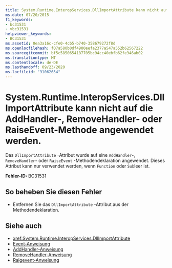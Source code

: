 ```yaml
---
title: System.Runtime.InteropServices.DllImportAttribute kann nicht auf die AddHandler-, RemoveHandler- oder RaiseEvent-Methode angewendet werden.
ms.date: 07/20/2015
f1_keywords:
- bc31531
- vbc31531
helpviewer_keywords:
- BC31531
ms.assetid: 0ea3a16c-cfe0-4cb5-b740-358679272f8d
ms.openlocfilehash: f07a580b0df4900eefa2377a547a552b62567222
ms.sourcegitcommit: bf5c5850654187705bc94cc40ebfb62fe346ab02
ms.translationtype: MT
ms.contentlocale: de-DE
ms.lasthandoff: 09/23/2020
ms.locfileid: "91062654"
---
```

# <a name="systemruntimeinteropservicesdllimportattribute-cannot-be-applied-to-addhandler-removehandler-or-raiseevent-methods"></a>System.Runtime.InteropServices.DllImportAttribute kann nicht auf die AddHandler-, RemoveHandler- oder RaiseEvent-Methode angewendet werden.

Das `DllImportAttribute` -Attribut wurde auf eine `AddHandler`-, `RemoveHandler`- oder `RaiseEvent` -Methodendeklaration angewendet. Dieses Attribut kann nur verwendet werden, wenn `Function` oder `Sub`leer ist.  
  
 **Fehler-ID:** BC31531  
  
## <a name="to-correct-this-error"></a>So beheben Sie diesen Fehler  
  
- Entfernen Sie das `DllImportAttribute` -Attribut aus der Methodendeklaration.  
  
## <a name="see-also"></a>Siehe auch

- <xref:System.Runtime.InteropServices.DllImportAttribute>
- [Event-Anweisung](../language-reference/statements/event-statement.md)
- [AddHandler-Anweisung](../language-reference/statements/addhandler-statement.md)
- [RemoveHandler-Anweisung](../language-reference/statements/removehandler-statement.md)
- [Raigevent-Anweisung](../language-reference/statements/raiseevent-statement.md)
